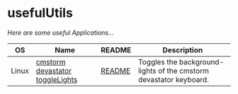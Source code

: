 # usefulUtils
_Here are some useful Applications..._

| OS | Name | README | Description |
| --- | --- | --- | --- |
| Linux | [cmstorm devastator toggleLights](linux/toggleKeyboardLights/cmstorm/cmstorm_devastator_toggleLights.sh) | [README](linux/toggleKeyboardLights/README.md) | Toggles the background-lights of the cmstorm devastator keyboard. |
